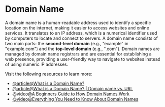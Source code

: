 # Domain Name

A domain name is a human-readable address used to identify a specific location on the internet, making it easier to access websites and online services. It translates to an IP address, which is a numerical identifier used by computers to locate and connect to servers. A domain name consists of two main parts: the **second-level domain** (e.g., "example" in "example.com") and the **top-level domain** (e.g., ".com"). Domain names are managed by domain name registrars and are essential for establishing a web presence, providing a user-friendly way to navigate to websites instead of using numeric IP addresses.

Visit the following resources to learn more:

- [@article@What is a Domain Name?](https://developer.mozilla.org/en-US/docs/Learn/Common_questions/What_is_a_domain_name)
- [@article@What is a Domain Name? | Domain name vs. URL](https://www.cloudflare.com/en-gb/learning/dns/glossary/what-is-a-domain-name/)
- [@video@A Beginners Guide to How Domain Names Work](https://www.youtube.com/watch?v=Y4cRx19nhJk)
- [@video@Everything You Need to Know About Domain Names](https://www.youtube.com/watch?v=qO5qcQgiNX4)
